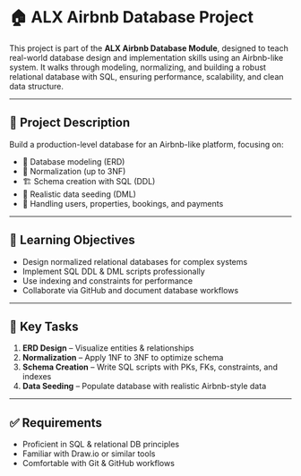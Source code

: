 # 🏠 ALX Airbnb Database Project

This project is part of the **ALX Airbnb Database Module**, designed to teach real-world database design and implementation skills using an Airbnb-like system. It walks through modeling, normalizing, and building a robust relational database with SQL, ensuring performance, scalability, and clean data structure.

---

## 📘 Project Description

Build a production-level database for an Airbnb-like platform, focusing on:

- 📐 Database modeling (ERD)
- 🧹 Normalization (up to 3NF)
- 🏗️ Schema creation with SQL (DDL)
- 🌱 Realistic data seeding (DML)
- 💾 Handling users, properties, bookings, and payments

---

## 🎯 Learning Objectives

- Design normalized relational databases for complex systems
- Implement SQL DDL & DML scripts professionally
- Use indexing and constraints for performance
- Collaborate via GitHub and document database workflows

---

## 🔑 Key Tasks

1. **ERD Design** – Visualize entities & relationships
2. **Normalization** – Apply 1NF to 3NF to optimize schema
3. **Schema Creation** – Write SQL scripts with PKs, FKs, constraints, and indexes
4. **Data Seeding** – Populate database with realistic Airbnb-style data

---

## ✅ Requirements

- Proficient in SQL & relational DB principles
- Familiar with Draw.io or similar tools
- Comfortable with Git & GitHub workflows
